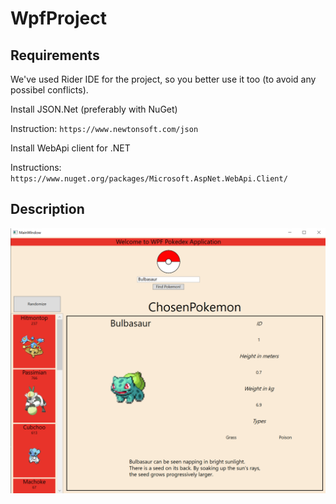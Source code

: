 # WpfProject
 
## Requirements
We've used Rider IDE for the project, so you better use it too (to avoid any possibel conflicts).


Install JSON.Net (preferably with NuGet)

Instruction: `https://www.newtonsoft.com/json`


Install WebApi client for .NET

Instructions: `https://www.nuget.org/packages/Microsoft.AspNet.WebApi.Client/`

## Description
![Image AppView](./Screenshots/AppView.png)
